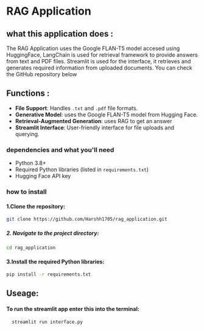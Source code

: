 # RAG Application

## what this application does :

The RAG Application uses the Google FLAN-T5 model accesed using HuggingFace, LangChain is used for retrieval framework to provide answers from text and PDF files. Streamlit is used for the interface, it retrieves and generates required information from uploaded documents. You can check the GitHub repository below

## Functions :

- **File Support**: Handles `.txt` and `.pdf` file formats.
- **Generative Model**: uses the Google FLAN-T5 model from Hugging Face.
- **Retrieval-Augmented Generation**: uses RAG to get an answer
- **Streamlit Interface**: User-friendly interface for file uploads and querying.



### dependencies and what you'll need

- Python 3.8+
- Required Python libraries (listed in `requirements.txt`)
- Hugging Face API key

### how to install 

#### 1.Clone the repository:

   ```bash
   git clone https://github.com/Harshh1705/rag_application.git
```
##### 2. Navigate to the project directory:

   ```bash
   cd rag_application
  ```
#### 3.Install the required Python libraries:
```bash
pip install -r requirements.txt
```
## Useage:
#### To run the streamlit app enter this into the terminal:
```bash
  streamlit run interface.py
```

